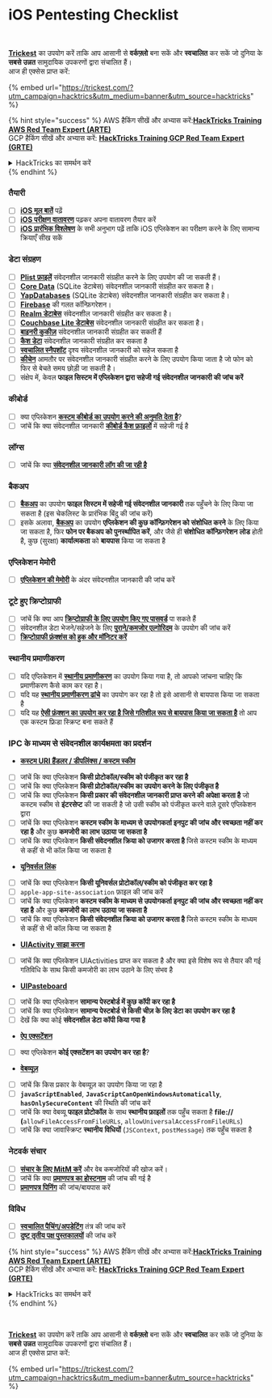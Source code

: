 # iOS Pentesting Checklist

<figure><img src="../.gitbook/assets/image (48).png" alt=""><figcaption></figcaption></figure>

\
[**Trickest**](https://trickest.com/?utm\_campaign=hacktrics\&utm\_medium=banner\&utm\_source=hacktricks) का उपयोग करें ताकि आप आसानी से **वर्कफ़्लो** बना सकें और **स्वचालित** कर सकें जो दुनिया के **सबसे उन्नत** सामुदायिक उपकरणों द्वारा संचालित हैं।\
आज ही एक्सेस प्राप्त करें:

{% embed url="https://trickest.com/?utm_campaign=hacktrics&utm_medium=banner&utm_source=hacktricks" %}

{% hint style="success" %}
AWS हैकिंग सीखें और अभ्यास करें:<img src="/.gitbook/assets/arte.png" alt="" data-size="line">[**HackTricks Training AWS Red Team Expert (ARTE)**](https://training.hacktricks.xyz/courses/arte)<img src="/.gitbook/assets/arte.png" alt="" data-size="line">\
GCP हैकिंग सीखें और अभ्यास करें: <img src="/.gitbook/assets/grte.png" alt="" data-size="line">[**HackTricks Training GCP Red Team Expert (GRTE)**<img src="/.gitbook/assets/grte.png" alt="" data-size="line">](https://training.hacktricks.xyz/courses/grte)

<details>

<summary>HackTricks का समर्थन करें</summary>

* [**सदस्यता योजनाएँ**](https://github.com/sponsors/carlospolop) देखें!
* **💬 [**Discord समूह**](https://discord.gg/hRep4RUj7f) या [**टेलीग्राम समूह**](https://t.me/peass) में शामिल हों या **Twitter** 🐦 [**@hacktricks\_live**](https://twitter.com/hacktricks\_live)** पर हमें **फॉलो** करें।**
* **हैकिंग ट्रिक्स साझा करें और [**HackTricks**](https://github.com/carlospolop/hacktricks) और [**HackTricks Cloud**](https://github.com/carlospolop/hacktricks-cloud) गिटहब रिपोजिटरी में PR सबमिट करें।**

</details>
{% endhint %}

### तैयारी

* [ ] [**iOS मूल बातें**](ios-pentesting/ios-basics.md) पढ़ें
* [ ] [**iOS परीक्षण वातावरण**](ios-pentesting/ios-testing-environment.md) पढ़कर अपना वातावरण तैयार करें
* [ ] [**iOS प्रारंभिक विश्लेषण**](ios-pentesting/#initial-analysis) के सभी अनुभाग पढ़ें ताकि iOS एप्लिकेशन का परीक्षण करने के लिए सामान्य क्रियाएँ सीख सकें

### डेटा संग्रहण

* [ ] [**Plist फ़ाइलें**](ios-pentesting/#plist) संवेदनशील जानकारी संग्रहीत करने के लिए उपयोग की जा सकती हैं।
* [ ] [**Core Data**](ios-pentesting/#core-data) (SQLite डेटाबेस) संवेदनशील जानकारी संग्रहीत कर सकता है।
* [ ] [**YapDatabases**](ios-pentesting/#yapdatabase) (SQLite डेटाबेस) संवेदनशील जानकारी संग्रहीत कर सकता है।
* [ ] [**Firebase**](ios-pentesting/#firebase-real-time-databases) की गलत कॉन्फ़िगरेशन।
* [ ] [**Realm डेटाबेस**](ios-pentesting/#realm-databases) संवेदनशील जानकारी संग्रहीत कर सकता है।
* [ ] [**Couchbase Lite डेटाबेस**](ios-pentesting/#couchbase-lite-databases) संवेदनशील जानकारी संग्रहीत कर सकता है।
* [ ] [**बाइनरी कुकीज़**](ios-pentesting/#cookies) संवेदनशील जानकारी संग्रहीत कर सकती हैं
* [ ] [**कैश डेटा**](ios-pentesting/#cache) संवेदनशील जानकारी संग्रहीत कर सकता है
* [ ] [**स्वचालित स्नैपशॉट**](ios-pentesting/#snapshots) दृश्य संवेदनशील जानकारी को सहेज सकता है
* [ ] [**कीचेन**](ios-pentesting/#keychain) आमतौर पर संवेदनशील जानकारी संग्रहीत करने के लिए उपयोग किया जाता है जो फोन को फिर से बेचते समय छोड़ी जा सकती है।
* [ ] संक्षेप में, केवल **फाइल सिस्टम में एप्लिकेशन द्वारा सहेजी गई संवेदनशील जानकारी की जांच करें**

### कीबोर्ड

* [ ] क्या एप्लिकेशन [**कस्टम कीबोर्ड का उपयोग करने की अनुमति देता है**](ios-pentesting/#custom-keyboards-keyboard-cache)?
* [ ] जांचें कि क्या संवेदनशील जानकारी [**कीबोर्ड कैश फ़ाइलों**](ios-pentesting/#custom-keyboards-keyboard-cache) में सहेजी गई है

### **लॉग्स**

* [ ] जांचें कि क्या [**संवेदनशील जानकारी लॉग की जा रही है**](ios-pentesting/#logs)

### बैकअप

* [ ] [**बैकअप**](ios-pentesting/#backups) का उपयोग **फाइल सिस्टम में सहेजी गई संवेदनशील जानकारी** तक पहुँचने के लिए किया जा सकता है (इस चेकलिस्ट के प्रारंभिक बिंदु की जांच करें)
* [ ] इसके अलावा, [**बैकअप**](ios-pentesting/#backups) का उपयोग **एप्लिकेशन की कुछ कॉन्फ़िगरेशन को संशोधित करने** के लिए किया जा सकता है, फिर **फोन पर बैकअप को पुनर्स्थापित करें**, और जैसे ही **संशोधित कॉन्फ़िगरेशन** **लोड** होती है, कुछ (सुरक्षा) **कार्यात्मकता** को **बायपास** किया जा सकता है

### **एप्लिकेशन मेमोरी**

* [ ] [**एप्लिकेशन की मेमोरी**](ios-pentesting/#testing-memory-for-sensitive-data) के अंदर संवेदनशील जानकारी की जांच करें

### **टूटे हुए क्रिप्टोग्राफी**

* [ ] जांचें कि क्या आप [**क्रिप्टोग्राफी के लिए उपयोग किए गए पासवर्ड**](ios-pentesting/#broken-cryptography) पा सकते हैं
* [ ] संवेदनशील डेटा भेजने/सहेजने के लिए [**पुराने/कमजोर एल्गोरिदम**](ios-pentesting/#broken-cryptography) के उपयोग की जांच करें
* [ ] [**क्रिप्टोग्राफी फ़ंक्शंस को हुक और मॉनिटर करें**](ios-pentesting/#broken-cryptography)

### **स्थानीय प्रमाणीकरण**

* [ ] यदि एप्लिकेशन में [**स्थानीय प्रमाणीकरण**](ios-pentesting/#local-authentication) का उपयोग किया गया है, तो आपको जांचना चाहिए कि प्रमाणीकरण कैसे काम कर रहा है।
* [ ] यदि यह [**स्थानीय प्रमाणीकरण ढांचे**](ios-pentesting/#local-authentication-framework) का उपयोग कर रहा है तो इसे आसानी से बायपास किया जा सकता है
* [ ] यदि यह [**ऐसी फ़ंक्शन का उपयोग कर रहा है जिसे गतिशील रूप से बायपास किया जा सकता है**](ios-pentesting/#local-authentication-using-keychain) तो आप एक कस्टम फ्रिडा स्क्रिप्ट बना सकते हैं

### IPC के माध्यम से संवेदनशील कार्यक्षमता का प्रदर्शन

* [**कस्टम URI हैंडलर / डीपलिंक्स / कस्टम स्कीम**](ios-pentesting/#custom-uri-handlers-deeplinks-custom-schemes)
* [ ] जांचें कि क्या एप्लिकेशन **किसी प्रोटोकॉल/स्कीम को पंजीकृत कर रहा है**
* [ ] जांचें कि क्या एप्लिकेशन **किसी प्रोटोकॉल/स्कीम का उपयोग करने के लिए पंजीकृत है**
* [ ] जांचें कि क्या एप्लिकेशन **किसी प्रकार की संवेदनशील जानकारी प्राप्त करने की अपेक्षा करता है** जो कस्टम स्कीम से **इंटरसेप्ट** की जा सकती है जो उसी स्कीम को पंजीकृत करने वाले दूसरे एप्लिकेशन द्वारा
* [ ] जांचें कि क्या एप्लिकेशन **कस्टम स्कीम के माध्यम से उपयोगकर्ता इनपुट की जांच और स्वच्छता नहीं कर रहा है** और कुछ **कमजोरी का लाभ उठाया जा सकता है**
* [ ] जांचें कि क्या एप्लिकेशन **किसी संवेदनशील क्रिया को उजागर करता है** जिसे कस्टम स्कीम के माध्यम से कहीं से भी कॉल किया जा सकता है
* [**यूनिवर्सल लिंक**](ios-pentesting/#universal-links)
* [ ] जांचें कि क्या एप्लिकेशन **किसी यूनिवर्सल प्रोटोकॉल/स्कीम को पंजीकृत कर रहा है**
* [ ] `apple-app-site-association` फ़ाइल की जांच करें
* [ ] जांचें कि क्या एप्लिकेशन **कस्टम स्कीम के माध्यम से उपयोगकर्ता इनपुट की जांच और स्वच्छता नहीं कर रहा है** और कुछ **कमजोरी का लाभ उठाया जा सकता है**
* [ ] जांचें कि क्या एप्लिकेशन **किसी संवेदनशील क्रिया को उजागर करता है** जिसे कस्टम स्कीम के माध्यम से कहीं से भी कॉल किया जा सकता है
* [**UIActivity साझा करना**](ios-pentesting/ios-uiactivity-sharing.md)
* [ ] जांचें कि क्या एप्लिकेशन UIActivities प्राप्त कर सकता है और क्या इसे विशेष रूप से तैयार की गई गतिविधि के साथ किसी कमजोरी का लाभ उठाने के लिए संभव है
* [**UIPasteboard**](ios-pentesting/ios-uipasteboard.md)
* [ ] जांचें कि क्या एप्लिकेशन **सामान्य पेस्टबोर्ड में कुछ कॉपी कर रहा है**
* [ ] जांचें कि क्या एप्लिकेशन **सामान्य पेस्टबोर्ड से किसी चीज़ के लिए डेटा का उपयोग कर रहा है**
* [ ] देखें कि क्या कोई **संवेदनशील डेटा कॉपी किया गया है** 
* [**ऐप एक्सटेंशन**](ios-pentesting/ios-app-extensions.md)
* [ ] क्या एप्लिकेशन **कोई एक्सटेंशन का उपयोग कर रहा है**?
* [**वेबव्यूज़**](ios-pentesting/ios-webviews.md)
* [ ] जांचें कि किस प्रकार के वेबव्यूज़ का उपयोग किया जा रहा है
* [ ] **`javaScriptEnabled`**, **`JavaScriptCanOpenWindowsAutomatically`**, **`hasOnlySecureContent`** की स्थिति की जांच करें
* [ ] जांचें कि क्या वेबव्यू **फाइल प्रोटोकॉल** के साथ **स्थानीय फ़ाइलों** तक पहुँच सकता है **file://** **(**`allowFileAccessFromFileURLs`, `allowUniversalAccessFromFileURLs`)
* [ ] जांचें कि क्या जावास्क्रिप्ट **स्थानीय** **विधियों** (`JSContext`, `postMessage`) तक पहुँच सकता है

### नेटवर्क संचार

* [ ] [**संचार के लिए MitM करें**](ios-pentesting/#network-communication) और वेब कमजोरियों की खोज करें।
* [ ] जांचें कि क्या [**प्रमाणपत्र का होस्टनाम**](ios-pentesting/#hostname-check) की जांच की गई है
* [ ] [**प्रमाणपत्र पिनिंग**](ios-pentesting/#certificate-pinning) की जांच/बायपास करें

### **विविध**

* [ ] [**स्वचालित पैचिंग/अपडेटिंग**](ios-pentesting/#hot-patching-enforced-updateing) तंत्र की जांच करें
* [ ] [**दुष्ट तृतीय पक्ष पुस्तकालयों**](ios-pentesting/#third-parties) की जांच करें

{% hint style="success" %}
AWS हैकिंग सीखें और अभ्यास करें:<img src="/.gitbook/assets/arte.png" alt="" data-size="line">[**HackTricks Training AWS Red Team Expert (ARTE)**](https://training.hacktricks.xyz/courses/arte)<img src="/.gitbook/assets/arte.png" alt="" data-size="line">\
GCP हैकिंग सीखें और अभ्यास करें: <img src="/.gitbook/assets/grte.png" alt="" data-size="line">[**HackTricks Training GCP Red Team Expert (GRTE)**<img src="/.gitbook/assets/grte.png" alt="" data-size="line">](https://training.hacktricks.xyz/courses/grte)

<details>

<summary>HackTricks का समर्थन करें</summary>

* [**सदस्यता योजनाएँ**](https://github.com/sponsors/carlospolop) देखें!
* **💬 [**Discord समूह**](https://discord.gg/hRep4RUj7f) या [**टेलीग्राम समूह**](https://t.me/peass) में शामिल हों या **Twitter** 🐦 [**@hacktricks\_live**](https://twitter.com/hacktricks\_live)** पर हमें **फॉलो** करें।**
* **हैकिंग ट्रिक्स साझा करें और [**HackTricks**](https://github.com/carlospolop/hacktricks) और [**HackTricks Cloud**](https://github.com/carlospolop/hacktricks-cloud) गिटहब रिपोजिटरी में PR सबमिट करें।**

</details>
{% endhint %}

<figure><img src="../.gitbook/assets/image (48).png" alt=""><figcaption></figcaption></figure>

\
[**Trickest**](https://trickest.com/?utm\_campaign=hacktrics\&utm\_medium=banner\&utm\_source=hacktricks) का उपयोग करें ताकि आप आसानी से **वर्कफ़्लो** बना सकें और **स्वचालित** कर सकें जो दुनिया के **सबसे उन्नत** सामुदायिक उपकरणों द्वारा संचालित हैं।\
आज ही एक्सेस प्राप्त करें:

{% embed url="https://trickest.com/?utm_campaign=hacktrics&utm_medium=banner&utm_source=hacktricks" %}
